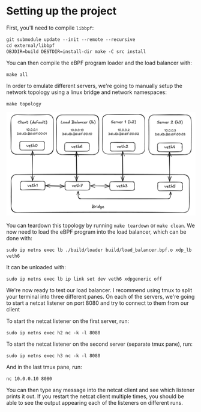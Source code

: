 # Setting up the project

First, you'll need to compile `libbpf`:

```
git submodule update --init --remote --recursive
cd external/libbpf
OBJDIR=build DESTDIR=install-dir make -C src install
```

You can then compile the eBPF program loader and the load balancer with:

```
make all
```

In order to emulate different servers, we're going to manually setup the network
topology using a linux bridge and network namespaces:

```
make topology
```

![Topology](images/topology.png)

You can teardown this topology by running `make teardown` or `make clean`. We
now need to load the eBPF program into the load balancer, which can be done
with:

```
sudo ip netns exec lb ./build/loader build/load_balancer.bpf.o xdp_lb veth6
```

It can be unloaded with:

```
sudo ip netns exec lb ip link set dev veth6 xdpgeneric off
```

We're now ready to test our load balancer. I recommend using tmux to split your
terminal into three different panes. On each of the servers, we're going to
start a netcat listener on port 8080 and try to connect to them from our client

To start the netcat listener on the first server, run:

```
sudo ip netns exec h2 nc -k -l 8080
```

To start the netcat listener on the second server (separate tmux pane), run:

```
sudo ip netns exec h3 nc -k -l 8080
```

And in the last tmux pane, run:

```
nc 10.0.0.10 8080
```

You can then type any message into the netcat client and see which listener
prints it out. If you restart the netcat client multiple times, you should be
able to see the output appearing each of the listeners on different runs. 